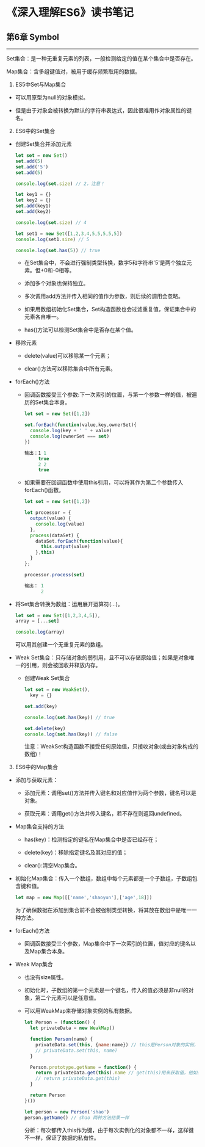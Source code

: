 # 《深入理解ES6》读书笔记 #


## 第6章  Symbol ##
----------
Set集合：是一种无重复元素的列表，一般检测给定的值在某个集合中是否存在。

Map集合：含多组键值对，被用于缓存频繁取用的数据。

1. ES5中Set与Map集合
  - 可以用原型为null的对象模拟。

  - 但是由于对象会被转换为默认的字符串表达式，因此很难用作对象属性的键名。

2. ES6中的Set集合

  - 创建Set集合并添加元素
    ```javascript
    let set = new Set()
    set.add(5)
    set.add('5')
    set.add(5)
    
    console.log(set.size) // 2，注意！

    let key1 = {}
    let key2 = {}
    set.add(key1)
    set.add(key2)

    console.log(set.size) // 4

    let set1 = new Set([1,2,3,4,5,5,5,5,5])
    console.log(set1.size) // 5

    console.log(set.has(5)) // true

    ```
    - 在Set集合中，不会进行强制类型转换，数字5和字符串'5'是两个独立元素。但+0和-0相等。
    
    - 添加多个对象也保持独立。

    - 多次调用add方法并传入相同的值作为参数，则后续的调用会忽略。

    - 如果用数组初始化Set集合，Set构造函数也会过滤重复值，保证集合中的元素各自唯一。

    - has()方法可以检测Set集合中是否存在某个值。

  - 移除元素
    - delete(value)可以移除某一个元素；

    - clear()方法可以移除集合中所有元素。

  - forEach()方法
    - 回调函数接受三个参数:下一次索引的位置，与第一个参数一样的值，被遍历的Set集合本身。
      ```javascript
      let set = new Set([1,2])

      set.forEach(function(value,key,ownerSet){
        console.log(key + ' ' + value)
        console.log(ownerSet === set)
      })

      输出：1 1
           true
           2 2
           true
      ```

    - 如果需要在回调函数中使用this引用，可以将其作为第二个参数传入forEach()函数。
      ```javascript
      let set = new Set([1,2])

      let processor = {
        output(value) {
          console.log(value)
        },
        process(dataSet) {
          dataSet.forEach(function(value){
            this.output(value)
          },this)
        }
      };

      processor.process(set)

      输出： 1
            2
      ```
    
  - 将Set集合转换为数组：运用展开运算符(...)。
    ```javascript
    let set = new Set([1,2,3,4,5]),
    array = [...set]

    console.log(array)
    ```

    可以用其创建一个无重复元素的数组。

  - Weak Set集合：只存储对象的弱引用，且不可以存储原始值；如果是对象唯一的引用，则会被回收并释放内存。

    - 创建Weak Set集合
      ```javascript
      let set = new WeakSet(),
        key = {}

      set.add(key)

      console.log(set.has(key)) // true

      set.delete(key)
      console.log(set.has(key)) // false
      ```

      注意：WeakSet构造函数不接受任何原始值，只接收对象(或由对象构成的数组)！

3. ES6中的Map集合
  - 添加与获取元素：
    - 添加元素：调用set()方法并传入键名和对应值作为两个参数，键名可以是对象。

    - 获取元素：调用get()方法并传入键名，若不存在则返回undefined。

  - Map集合支持的方法
    - has(key)：检测指定的键名在Map集合中是否已经存在；

    - delete(key)：移除指定键名及其对应的值；

    - clear():清空Map集合。

  - 初始化Map集合：传入一个数组，数组中每个元素都是一个子数组，子数组包含键和值。
    ```javascript
    let map = new Map([['name','shaoyun'],['age',18]])
    ```
  
    为了确保数据在添加到集合前不会被强制类型转换，将其放在数组中是唯一一种方法。

  - forEach()方法
    - 回调函数接受三个参数，Map集合中下一次索引的位置，值对应的键名以及Map集合本身。

  - Weak Map集合
    - 也没有size属性。

    - 初始化时，子数组的第一个元素是一个键名，传入的值必须是非null的对象，第二个元素可以是任意值。

    - 可以用WeakMap来存储对象实例的私有数据。
      ```javascript
      let Person = (function() {
        let privateData = new WeakMap()

        function Person(name) {
          privateData.set(this, {name:name}) // this是Person对象的实例，作为键使用；值是私有信息,值可以是任意值，因此只写name也可以
          // privateData.set(this, name)
        }

        Person.prototype.getName = function() {
          return privateData.get(this).name // get(this)用来获取值，他如果前面只传name而不是对象形式，这里不用.name就可以访问了。
          // return privateData.get(this)
        }

        return Person
      }())

      let person = new Person('shao')
      person.getName() // shao 两种方法结果一样
      ```
      分析：每次都传入this作为键，由于每次实例化的对象都不一样，这样键不一样，保证了数据的私有性。
